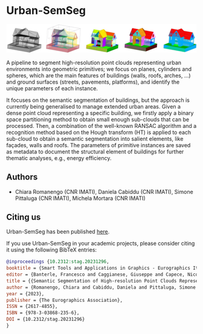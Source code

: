 # Urban-SemSeg

<p align="center"><img src="teaser.png" width="1000"></p>

A pipeline to segment high-resolution point clouds representing urban environments into geometric primitives; we focus on planes, cylinders and spheres, which are the main features of buildings (walls, roofs, arches, ...) and
ground surfaces (streets, pavements, platforms), and identify the unique parameters of each instance. 

It focuses on the semantic segmentation of buildings, but the approach is currently being generalised to manage extended urban areas. Given a dense point cloud representing a specific building, we firstly apply a binary space partitioning method to obtain small enough sub-clouds that can be processed. Then, a combination of the well-known RANSAC algorithm and a recognition method based on the Hough transform (HT) is applied to each sub-cloud to obtain a semantic segmentation into salient elements, like façades, walls and roofs. The parameters of primitive instances are saved as metadata to document the structural element of buildings for further thematic analyses, e.g., energy efficiency.

## Authors
* Chiara Romanengo (CNR IMATI), Daniela Cabiddu (CNR IMATI), Simone Pittaluga (CNR IMATI), Michela Mortara (CNR IMATI)

## Citing us
Urban-SemSeg has been published [here](https://diglib.eg.org/bitstream/handle/10.2312/stag20231296/071-080.pdf).

If you use Urban-SemSeg in your academic projects, please consider citing it using the following BibTeX entries:

```bibtex
@inproceedings {10.2312:stag.20231296,
booktitle = {Smart Tools and Applications in Graphics - Eurographics Italian Chapter Conference},
editor = {Banterle, Francesco and Caggianese, Giuseppe and Capece, Nicola and Erra, Ugo and Lupinetti, Katia and Manfredi, Gilda},
title = {{Semantic Segmentation of High-resolution Point Clouds Representing Urban Contexts}},
author = {Romanengo, Chiara and Cabiddu, Daniela and Pittaluga, Simone and Mortara, Michela},
year = {2023},
publisher = {The Eurographics Association},
ISSN = {2617-4855},
ISBN = {978-3-03868-235-6},
DOI = {10.2312/stag.20231296}
}
```
